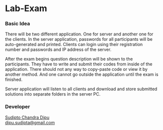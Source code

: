# Lab-Exam

### Basic Idea  

There will be two different application. One for server and another one for the clients. In the server application, passwords for all participants will be auto-generated and printed. Clients can login using their registration number and passwords and IP address of the server.    

After the exam begins question description will be shown to the participants. They have to write and submit their codes from inside of the application. There should not any way to copy-paste code or view it by another method. And one cannot go outside the application until the exam is finished.   

Server application will listen to all clients and download and store submitted solutions into separate folders in the server PC.   


### Developer
[Sudipto Chandra Dipu](https://github.com/dipu-bd)     
<dipu.sudipta@gmail.com>     